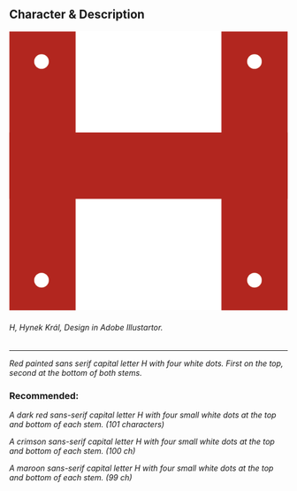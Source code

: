 ## Character & Description

 ![A crimson sans-serif capital letter H with four small white dots at the top and bottom of each stem.](red-letter-h.png)
###### *H*, Hynek Král, Design in Adobe Illustartor. ######

 - - -
 
 *Red painted sans serif capital letter H with four white dots. First on the top, second at the bottom of both stems.*
 ### Recommended: ###
 *A dark red sans-serif capital letter H with four small white dots at the top and bottom of each stem. (101 characters)*

*A crimson sans-serif capital letter H with four small white dots at the top and bottom of each stem. (100 ch)*

*A maroon sans-serif capital letter H with four small white dots at the top and bottom of each stem. (99 ch)*
